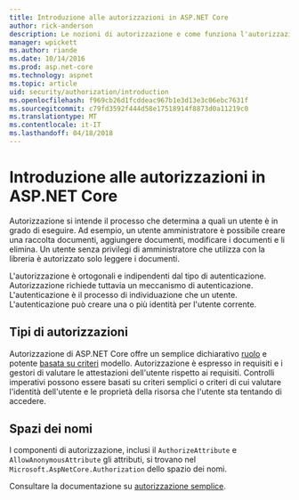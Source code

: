 ```yaml
---
title: Introduzione alle autorizzazioni in ASP.NET Core
author: rick-anderson
description: Le nozioni di autorizzazione e come funziona l'autorizzazione in App ASP.NET Core.
manager: wpickett
ms.author: riande
ms.date: 10/14/2016
ms.prod: asp.net-core
ms.technology: aspnet
ms.topic: article
uid: security/authorization/introduction
ms.openlocfilehash: f969cb26d1fcddeac967b1e3d13e3c06ebc7631f
ms.sourcegitcommit: c79fd3592f444d58e17518914f8873d0a11219c0
ms.translationtype: MT
ms.contentlocale: it-IT
ms.lasthandoff: 04/18/2018
---
```

# <a name="introduction-to-authorization-in-aspnet-core"></a>Introduzione alle autorizzazioni in ASP.NET Core

<a name="security-authorization-introduction"></a>

Autorizzazione si intende il processo che determina a quali un utente è in grado di eseguire. Ad esempio, un utente amministratore è possibile creare una raccolta documenti, aggiungere documenti, modificare i documenti e li elimina. Un utente senza privilegi di amministratore che utilizza con la libreria è autorizzato solo leggere i documenti.

L'autorizzazione è ortogonali e indipendenti dal tipo di autenticazione. Autorizzazione richiede tuttavia un meccanismo di autenticazione. L'autenticazione è il processo di individuazione che un utente. L'autenticazione può creare una o più identità per l'utente corrente.

## <a name="authorization-types"></a>Tipi di autorizzazioni

Autorizzazione di ASP.NET Core offre un semplice dichiarativo [ruolo](xref:security/authorization/roles) e potente [basata su criteri](xref:security/authorization/policies) modello. Autorizzazione è espresso in requisiti e i gestori di valutare le attestazioni dell'utente rispetto ai requisiti. Controlli imperativi possono essere basati su criteri semplici o criteri di cui valutare l'identità dell'utente e le proprietà della risorsa che l'utente sta tentando di accedere.

## <a name="namespaces"></a>Spazi dei nomi

I componenti di autorizzazione, inclusi il `AuthorizeAttribute` e `AllowAnonymousAttribute` gli attributi, si trovano nel `Microsoft.AspNetCore.Authorization` dello spazio dei nomi.

Consultare la documentazione su [autorizzazione semplice](xref:security/authorization/simple).

